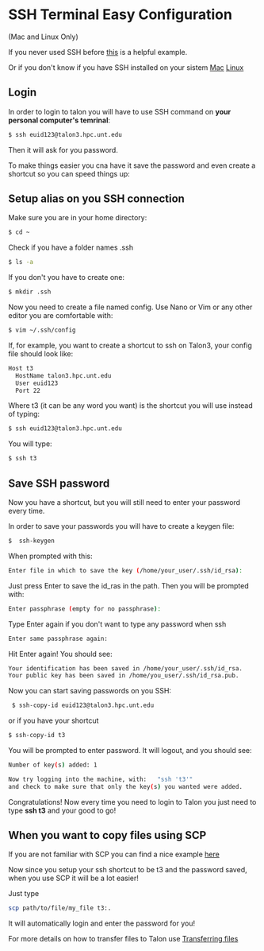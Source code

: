 # SSH Terminal Easy Configuration 

(Mac and Linux Only)


If you never used SSH before [this](https://www.digitalocean.com/community/tutorials/how-to-use-ssh-to-connect-to-a-remote-server-in-ubuntu) is a helpful example.

Or if you don't know if you have SSH installed on your sistem [Mac](http://osxdaily.com/2017/04/28/howto-ssh-client-mac/)    [Linux](https://www.tecmint.com/install-openssh-server-in-linux/)

## Login

In order to login to talon you will have to use SSH command on **your personal computer's temrinal**:


```bash
$ ssh euid123@talon3.hpc.unt.edu
```

Then it will ask for you password. 

To make things easier you cna have it save the password and even create a shortcut so you can speed things up:

## Setup alias on you SSH connection
Make sure you are in your home directory:


```bash
$ cd ~
```

Check if you have a folder names .ssh


```bash
$ ls -a
```

If you don't you have to create one:


```bash
$ mkdir .ssh
```
Now you need to create a file named config. Use Nano or Vim or any other editor you are comfortable with:


```bash
$ vim ~/.ssh/config
```
If, for example, you want to create a shortcut to ssh on Talon3, your config file should look like:


```bash
Host t3                                             
  HostName talon3.hpc.unt.edu                      
  User euid123
  Port 22
```
Where t3 (it can be any word you want) is the shortcut you will use instead of typing:

```bash
$ ssh euid123@talon3.hpc.unt.edu
```
You will type:


```bash
$ ssh t3
```
## Save SSH password
Now you have a shortcut, but you will still need to enter your password every time.

In order to save your passwords you will have to create a keygen file:


```bash
$  ssh-keygen
```
When prompted with this:


```bash
Enter file in which to save the key (/home/your_user/.ssh/id_rsa):
```
Just press Enter to save the id_ras in the path. Then you will be prompted with:


```bash
Enter passphrase (empty for no passphrase):
```
Type Enter again if you don't want to type any password when ssh


```bash
Enter same passphrase again:
```
Hit Enter again!
You should see:


```bash
Your identification has been saved in /home/your_user/.ssh/id_rsa.
Your public key has been saved in /home/you_user/.ssh/id_rsa.pub.
```
Now you can start saving passwords on you SSH:


```bash
 $ ssh-copy-id euid123@talon3.hpc.unt.edu
```
or if you have your shortcut

```bash
$ ssh-copy-id t3
```
You will be prompted to enter password. It will logout, and you should see:


```bash
Number of key(s) added: 1

Now try logging into the machine, with:   "ssh 't3'"
and check to make sure that only the key(s) you wanted were added.
```

Congratulations! Now every time you need to login to Talon you just need to type **ssh t3** and your good to go!

## When you want to copy files using SCP
If you are not familiar with SCP you can find a nice example [here](https://www.computerhope.com/unix/scp.htm)

Now since you setup your ssh shortcut to be t3 and the password saved, when you use SCP it will be a lot easier!

Just type


```bash
scp path/to/file/my_file t3:.
```
It will automatically login and enter the password for you!

For more details on how to transfer files to Talon use [Transferring files](https://hpc.unt.edu/userguide#Transferring_files)

